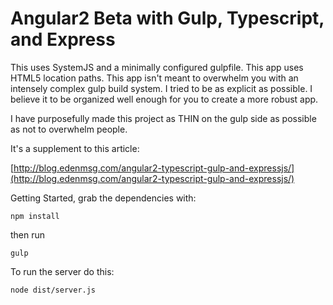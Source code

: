 # Angular2 Beta with Gulp, Typescript, and Express  

This uses SystemJS and a minimally configured gulpfile. This app uses HTML5 location paths.
This app isn't meant to overwhelm you with an intensely complex gulp build system. I tried to be as explicit as possible.
I believe it to be organized well enough for you to create a more robust app.

I have purposefully made this project as THIN on the gulp side as possible as not to overwhelm people. 

It's a supplement to this article: 

[http://blog.edenmsg.com/angular2-typescript-gulp-and-expressjs/](http://blog.edenmsg.com/angular2-typescript-gulp-and-expressjs/) 

Getting Started, grab the dependencies with:

`npm install`

then run

`gulp`

To run the server do this:

```shell
node dist/server.js
```

